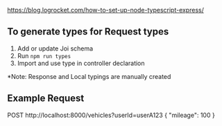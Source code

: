 https://blog.logrocket.com/how-to-set-up-node-typescript-express/


## To generate types for Request types
1. Add or update Joi schema
2. Run `npm run types`
3. Import and use type in controller declaration

*Note: Response and Local typings are manually created

## Example Request
POST http://localhost:8000/vehicles?userId=userA123
{
    "mileage": 100
}
